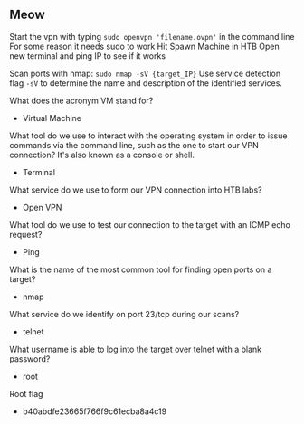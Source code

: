 ## Meow

Start the vpn with typing `sudo openvpn 'filename.ovpn'` in the command line
For some reason it needs sudo to work
Hit Spawn Machine in HTB
Open new terminal and ping IP to see if it works

Scan ports with nmap: `sudo nmap -sV {target_IP}`
Use service detection flag `-sV` to determine the name and description of the identified services.


What does the acronym VM stand for? 
- Virtual Machine

What tool do we use to interact with the operating system in order to issue commands via the command line, such as the one to start our VPN connection? It's also known as a console or shell. 
- Terminal

What service do we use to form our VPN connection into HTB labs? 
- Open VPN

What tool do we use to test our connection to the target with an ICMP echo request? 
- Ping

What is the name of the most common tool for finding open ports on a target? 
- nmap

What service do we identify on port 23/tcp during our scans? 
- telnet

What username is able to log into the target over telnet with a blank password? 
- root

Root flag 
- b40abdfe23665f766f9c61ecba8a4c19

